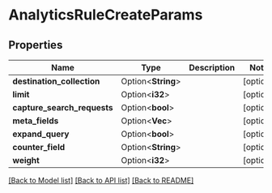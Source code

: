 # AnalyticsRuleCreateParams

## Properties

Name | Type | Description | Notes
------------ | ------------- | ------------- | -------------
**destination_collection** | Option<**String**> |  | [optional]
**limit** | Option<**i32**> |  | [optional]
**capture_search_requests** | Option<**bool**> |  | [optional]
**meta_fields** | Option<**Vec<String>**> |  | [optional]
**expand_query** | Option<**bool**> |  | [optional]
**counter_field** | Option<**String**> |  | [optional]
**weight** | Option<**i32**> |  | [optional]

[[Back to Model list]](../README.md#documentation-for-models) [[Back to API list]](../README.md#documentation-for-api-endpoints) [[Back to README]](../README.md)


